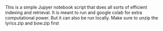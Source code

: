 This is a simple Jupyer notebook script that does all sorts 
of efficient indexing and retrieval. It is meant to run and google colab for extra
computational power. But it can also be run locally. Make sure to unzip the lyrics.zip and bow.zip first 
